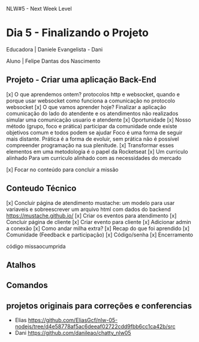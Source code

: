 NLW#5 - Next Week Level 

# Dia 5 - Finalizando o Projeto

Educadora | Daniele Evangelista - Dani 

Aluno | Felipe Dantas dos Nascimento

## Projeto - Criar uma aplicação Back-End

[x] O que aprendemos ontem?
protocolos http e websocket, quando e porque usar websocket
como funciona a comunicação no protocolo websocket
[x] O que vamos aprender hoje?
Finalizar a aplicação
comunicação do lado do atendente e os atendimentos não realizados
simular uma comunicação usuario e atendente
[x] Oportunidade 
    [x] Nosso método (grupo, foco e prática)
    participar da comunidade onde existe objetivos comum e todos podem se ajudar
    Foco é uma forma de seguir mais distante.
    Prática é a forma de evoluir, sem prática não é possível compreender programação na sua plenitude.
    [x] Transformar esses elementos em uma metodologia é o papel da Rocketseat
    [x] Um curriculo alinhado
    Para um curriculo alinhado com as necessidades do mercado

[x] Focar no conteúdo para concluir a missão 

## Conteudo Técnico

[x] Concluir página de atendimento
mustache: um modelo para usar variaveis e sobreescrever um arquivo html com dados do backend
https://mustache.github.io/
[x] Criar os eventos para atendimento
[x] Concluir página de cliente 
[x] Criar evento para cliente 
[x] Adicionar admin a conexão
[x] Como andar milha extra?
[x] Recap do que foi aprendido
[x] Comunidade (Feedback e participação)
[x] Código/senha
[x] Encerramento

código 
missaocumprida

## Atalhos

## Comandos

## projetos originais para correções e conferencias
* Elias
https://github.com/EliasGcf/nlw-05-nodejs/tree/d4e58778af5ac6deeaf02722cdd9fbb6cc1ca42b/src
* Dani
https://github.com/danileao/chatty_nlw05